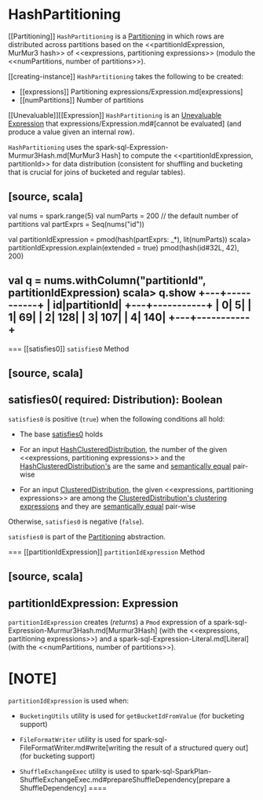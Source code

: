 # HashPartitioning

[[Partitioning]]
`HashPartitioning` is a [Partitioning](../physical-operators/Partitioning.md) in which rows are distributed across partitions based on the <<partitionIdExpression, MurMur3 hash>> of <<expressions, partitioning expressions>> (modulo the <<numPartitions, number of partitions>>).

[[creating-instance]]
`HashPartitioning` takes the following to be created:

* [[expressions]] Partitioning expressions/Expression.md[expressions]
* [[numPartitions]] Number of partitions

[[Unevaluable]][[Expression]]
`HashPartitioning` is an [Unevaluable Expression](Unevaluable.md) that expressions/Expression.md#[cannot be evaluated] (and produce a value given an internal row).

`HashPartitioning` uses the spark-sql-Expression-Murmur3Hash.md[MurMur3 Hash] to compute the <<partitionIdExpression, partitionId>> for data distribution (consistent for shuffling and bucketing that is crucial for joins of bucketed and regular tables).

[source, scala]
----
val nums = spark.range(5)
val numParts = 200 // the default number of partitions
val partExprs = Seq(nums("id"))

val partitionIdExpression = pmod(hash(partExprs: _*), lit(numParts))
scala> partitionIdExpression.explain(extended = true)
pmod(hash(id#32L, 42), 200)

val q = nums.withColumn("partitionId", partitionIdExpression)
scala> q.show
+---+-----------+
| id|partitionId|
+---+-----------+
|  0|          5|
|  1|         69|
|  2|        128|
|  3|        107|
|  4|        140|
+---+-----------+
----

=== [[satisfies0]] `satisfies0` Method

[source, scala]
----
satisfies0(
  required: Distribution): Boolean
----

`satisfies0` is positive (`true`) when the following conditions all hold:

* The base [satisfies0](../physical-operators/Partitioning.md#satisfies0) holds

* For an input [HashClusteredDistribution](../physical-operators/HashClusteredDistribution.md), the number of the given <<expressions, partitioning expressions>> and the [HashClusteredDistribution's](../physical-operators/HashClusteredDistribution.md#expressions) are the same and [semantically equal](Expression.md#semanticEquals) pair-wise

* For an input [ClusteredDistribution](../physical-operators/ClusteredDistribution.md), the given <<expressions, partitioning expressions>> are among the [ClusteredDistribution's clustering expressions](../physical-operators/ClusteredDistribution.md#clustering) and they are [semantically equal](Expression.md#semanticEquals) pair-wise

Otherwise, `satisfies0` is negative (`false`).

`satisfies0` is part of the [Partitioning](../physical-operators/Partitioning.md#satisfies0) abstraction.

=== [[partitionIdExpression]] `partitionIdExpression` Method

[source, scala]
----
partitionIdExpression: Expression
----

`partitionIdExpression` creates (_returns_) a `Pmod` expression of a spark-sql-Expression-Murmur3Hash.md[Murmur3Hash] (with the <<expressions, partitioning expressions>>) and a spark-sql-Expression-Literal.md[Literal] (with the <<numPartitions, number of partitions>>).

[NOTE]
====
`partitionIdExpression` is used when:

* `BucketingUtils` utility is used for `getBucketIdFromValue` (for bucketing support)

* `FileFormatWriter` utility is used for spark-sql-FileFormatWriter.md#write[writing the result of a structured query out] (for bucketing support)

* `ShuffleExchangeExec` utility is used to spark-sql-SparkPlan-ShuffleExchangeExec.md#prepareShuffleDependency[prepare a ShuffleDependency]
====
